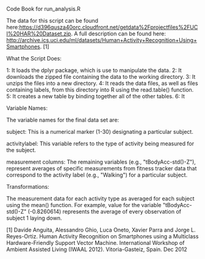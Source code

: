 Code Book for run_analysis.R

The data for this script can be found here:https://d396qusza40orc.cloudfront.net/getdata%2Fprojectfiles%2FUCI%20HAR%20Dataset.zip. A full description can be found here: http://archive.ics.uci.edu/ml/datasets/Human+Activity+Recognition+Using+Smartphones. [1]

What the Script Does:

1: It loads the dplyr package, which is use to manipulate the data.
2: It downloads the zipped file containing the data to the working directory.
3: It unzips the files into a new directory.
4: It reads the data files, as well as files containing labels, from this directory into R using the read.table() function.
5: It creates a new table by binding together all of the other tables.
6: It 

Variable Names:

The variable names for the final data set are:

subject: This is a numerical marker (1-30) designating a particular subject.

activitylabel: This variable refers to the type of activity being measured for the subject.

measurement columns: The remaining variables (e.g., "tBodyAcc-std()-Z"), represent averages of specific measurements from fitness tracker data that correspond to the activity label (e.g., "Walking") for a particular subject. 
        

Transformations:

The measurement data for each activity type as averaged for each subject using the mean() function. For example, value for the variable "tBodyAcc-std()-Z" (-0.8260614) represents the average of every observation of subject 1 laying down. 





[1] Davide Anguita, Alessandro Ghio, Luca Oneto, Xavier Parra and Jorge L. Reyes-Ortiz. Human Activity Recognition on Smartphones using a Multiclass Hardware-Friendly Support Vector Machine. International Workshop of Ambient Assisted Living (IWAAL 2012). Vitoria-Gasteiz, Spain. Dec 2012
